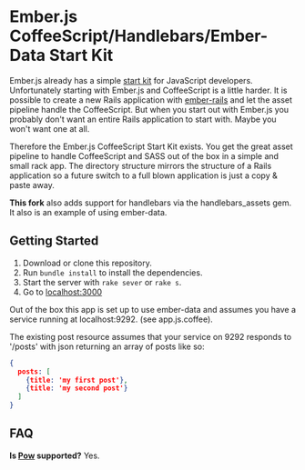 # Ember.js CoffeeScript/Handlebars/Ember-Data Start Kit

Ember.js already has a simple [start kit](https://github.com/emberjs/starter-kit) for JavaScript developers. Unfortunately starting with Ember.js and CoffeeScript is a little harder. It is possible to create a new Rails application with [ember-rails](https://github.com/emberjs/ember-rails) and let the asset pipeline handle the CoffeeScript. But when you start out with Ember.js you probably don't want an entire Rails application to start with. Maybe you won't want one at all.

Therefore the Ember.js CoffeeScript Start Kit exists. You get the great asset pipeline to handle CoffeeScript and SASS out of the box in a simple and small rack app. The directory structure mirrors the structure of a Rails application so a future switch to a full blown application is just a copy & paste away.

**This fork** also adds support for handlebars via the handlebars_assets gem. It also is an example of using ember-data.

## Getting Started
1. Download or clone this repository.
2. Run `bundle install` to install the dependencies.
3. Start the server with `rake sever` or `rake s`.
4. Go to [localhost:3000](http://localhost:3000)

Out of the box this app is set up to use ember-data and assumes you have a service running at localhost:9292. (see app.js.coffee).

The existing post resource assumes that your service on 9292 responds to '/posts' with json returning an array of posts like so:

```json
{ 
  posts: [
    {title: 'my first post'}, 
    {title: 'my second post'}
  ]
}
```

## FAQ
**Is [Pow](http://pow.cx/) supported?**
Yes.